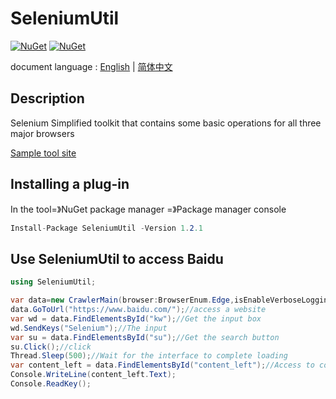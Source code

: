 # SeleniumUtil

[![NuGet](https://img.shields.io/nuget/dt/SeleniumUtil.svg?label=NuGet&style=flat&logo=nuget)](https://www.nuget.org/packages/SeleniumUtil/)
[![NuGet](https://img.shields.io/nuget/v/SeleniumUtil.svg?label=NuGet&style=flat&logo=nuget)](https://www.nuget.org/packages/nanoFramework.System.Device.WiFi/)

document language : [English](README.en.md) | [简体中文](README.md)

## Description

Selenium Simplified toolkit that contains some basic operations for all three major browsers

[Sample tool site](https://thinghelp.cn/docs/docs/selenium-uitl/selenium)

## Installing a plug-in

In the tool=》NuGet package manager  =》Package manager console

```csharp
Install-Package SeleniumUtil -Version 1.2.1
```

## Use SeleniumUtil to access Baidu  

```csharp
using SeleniumUtil;

var data=new CrawlerMain(browser:BrowserEnum.Edge,isEnableVerboseLogging:true);
data.GoToUrl("https://www.baidu.com/");//access a website 
var wd = data.FindElementsById("kw");//Get the input box
wd.SendKeys("Selenium");//The input
var su = data.FindElementsById("su");//Get the search button
su.Click();//click
Thread.Sleep(500);//Wait for the interface to complete loading
var content_left = data.FindElementsById("content_left");//Access to content
Console.WriteLine(content_left.Text);
Console.ReadKey();
```
